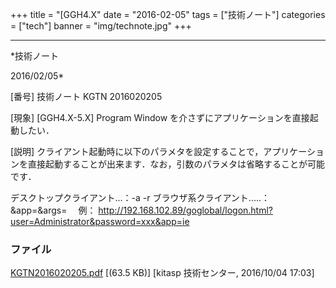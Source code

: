 ﻿+++
title = "[GGH4.X"
date = "2016-02-05"
tags = ["技術ノート"]
categories = ["tech"]
banner = "img/technote.jpg"
+++

-----------------------------------------------------------------------------------------------------------------------------

*技術ノート

2016/02/05*


[番号]
技術ノート KGTN 2016020205

[現象]
[GGH4.X-5.X] Program Window
を介さずにアプリケーションを直接起動したい．

[説明]
クライアント起動時に以下のパラメタを設定することで，アプリケーションを直接起動することが出来ます．なお，引数のパラメタは省略することが可能です．

デスクトップクライアント...：-a -r
ブラウザ系クライアント.....：&app=&args=
　例：
<http://192.168.102.89/goglobal/logon.html?user=Administrator&password=xxx&app=ie>


### ファイル

 
 


[KGTN2016020205.pdf](http://techreport.kitasp.net/attachments/download/3007/KGTN2016020205.pdf)
 [(63.5 KB)] [kitasp 技術センター, 2016/10/04
17:03]


 


 

